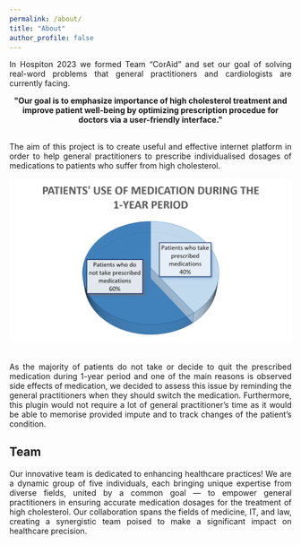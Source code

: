 ```yaml
---
permalink: /about/
title: "About"
author_profile: false
---
```


<style>
    .container {
        text-align: justify;
    }
    .citation {
        text-align: center;
    }
</style>

<div class="container">
<p>
In Hospiton 2023 we formed Team “CorAid” and set our goal of solving real-word problems that general practitioners and cardiologists are currently facing.
</p>

<div class="citation">
    <b>"Our goal is to emphasize importance of high cholesterol treatment and improve patient well-being by optimizing prescription procedue for doctors via a user-friendly interface."</b>
</div>
<br>
 
<p>
The aim of this project is to create useful and effective internet platform in order to help general practitioners to prescribe individualised dosages of medications to patients who suffer from high cholesterol.
</p>

<img src="/assets/images/60perc_graph.png" alt="Description of the image">

<p>
<br>
As the majority of patients do not take or decide to quit the prescribed medication during 1-year period and one of the main reasons is observed side effects of medication, we decided to assess this issue by reminding the general practitioners when they should switch the medication. Furthermore, this plugin would not require a lot of general practitioner’s time as it would be able to memorise provided impute and to track changes of the patient’s condition.
</p>


<h2>Team</h2>

Our innovative team is dedicated to enhancing healthcare practices! We are a dynamic group of five individuals, each bringing unique expertise from diverse fields, united by a common goal — to empower general practitioners in ensuring accurate medication dosages for the treatment of high cholesterol. Our collaboration spans the fields of medicine, IT, and law, creating a synergistic team poised to make a significant impact on healthcare precision.
</div>